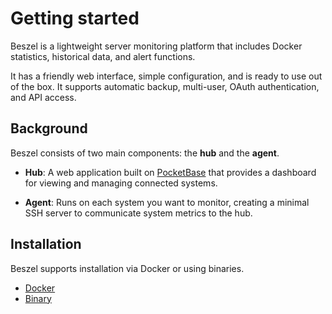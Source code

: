 # Getting started

Beszel is a lightweight server monitoring platform that includes Docker statistics, historical data, and alert functions.

It has a friendly web interface, simple configuration, and is ready to use out of the box. It supports automatic backup, multi-user, OAuth authentication, and API access.

## Background

Beszel consists of two main components: the **hub** and the **agent**.

- **Hub**: A web application built on [PocketBase](https://pocketbase.io/) that provides a dashboard for viewing and managing connected systems.

- **Agent**: Runs on each system you want to monitor, creating a minimal SSH server to communicate system metrics to the hub.

<!-- :::tip
Beszel uses active probing, where the **_Hub_** requests data from the **_Agent_**. This setup requires the **_Agent_** to have an open port accessible by the **_Hub_**. If the **_Agent_** is on the public internet, it must have a public IP address with an open port for the **_Hub_** to access.

There is no need to expose the Hub to the public internet; the active mode is relatively safer.
::: -->

## Installation

Beszel supports installation via Docker or using binaries.

- [Docker](./install-hub#docker)
- [Binary](./install-hub#binary)
